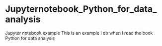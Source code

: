 # Jupyternotebook_Python_for_data_analysis
Jupyter notebook example
This is an example I do when I read the book Python for data analysis
